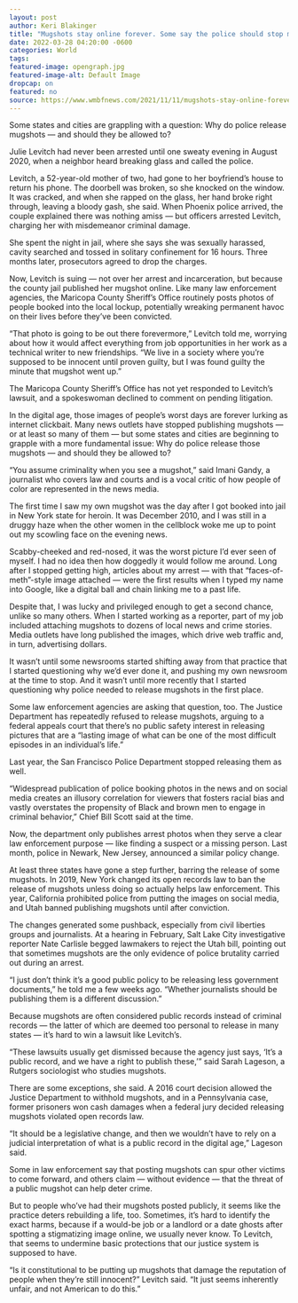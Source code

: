 ```yaml
---
layout: post
author: Keri Blakinger
title: "Mugshots stay online forever. Some say the police should stop making them public."
date: 2022-03-28 04:20:00 -0600
categories: World  
tags: 
featured-image: opengraph.jpg
featured-image-alt: Default Image
dropcap: on 
featured: no 
source: https://www.wmbfnews.com/2021/11/11/mugshots-stay-online-forever-some-say-police-should-stop-making-them-public/
---
```

Some states and cities are grappling with a question: Why do police release mugshots — and should they be allowed to?

Julie Levitch had never been arrested until one sweaty evening in August 2020, when a neighbor heard breaking glass and called the police.

Levitch, a 52-year-old mother of two, had gone to her boyfriend’s house to return his phone. The doorbell was broken, so she knocked on the window. It was cracked, and when she rapped on the glass, her hand broke right through, leaving a bloody gash, she said. When Phoenix police arrived, the couple explained there was nothing amiss — but officers arrested Levitch, charging her with misdemeanor criminal damage.

She spent the night in jail, where she says she was sexually harassed, cavity searched and tossed in solitary confinement for 16 hours. Three months later, prosecutors agreed to drop the charges.

Now, Levitch is suing — not over her arrest and incarceration, but because the county jail published her mugshot online. Like many law enforcement agencies, the Maricopa County Sheriff’s Office routinely posts photos of people booked into the local lockup, potentially wreaking permanent havoc on their lives before they’ve been convicted.

“That photo is going to be out there forevermore,” Levitch told me, worrying about how it would affect everything from job opportunities in her work as a technical writer to new friendships. “We live in a society where you’re supposed to be innocent until proven guilty, but I was found guilty the minute that mugshot went up.”

The Maricopa County Sheriff’s Office has not yet responded to Levitch’s lawsuit, and a spokeswoman declined to comment on pending litigation.

In the digital age, those images of people’s worst days are forever lurking as internet clickbait. Many news outlets have stopped publishing mugshots — or at least so many of them — but some states and cities are beginning to grapple with a more fundamental issue: Why do police release those mugshots — and should they be allowed to?

“You assume criminality when you see a mugshot,” said Imani Gandy, a journalist who covers law and courts and is a vocal critic of how people of color are represented in the news media.

The first time I saw my own mugshot was the day after I got booked into jail in New York state for heroin. It was December 2010, and I was still in a druggy haze when the other women in the cellblock woke me up to point out my scowling face on the evening news.

Scabby-cheeked and red-nosed, it was the worst picture I’d ever seen of myself. I had no idea then how doggedly it would follow me around. Long after I stopped getting high, articles about my arrest — with that “faces-of-meth”-style image attached — were the first results when I typed my name into Google, like a digital ball and chain linking me to a past life.

Despite that, I was lucky and privileged enough to get a second chance, unlike so many others. When I started working as a reporter, part of my job included attaching mugshots to dozens of local news and crime stories. Media outlets have long published the images, which drive web traffic and, in turn, advertising dollars.

It wasn’t until some newsrooms started shifting away from that practice that I started questioning why we’d ever done it, and pushing my own newsroom at the time to stop. And it wasn’t until more recently that I started questioning why police needed to release mugshots in the first place.

Some law enforcement agencies are asking that question, too. The Justice Department has repeatedly refused to release mugshots, arguing to a federal appeals court that there’s no public safety interest in releasing pictures that are a “lasting image of what can be one of the most difficult episodes in an individual’s life.”

Last year, the San Francisco Police Department stopped releasing them as well.

“Widespread publication of police booking photos in the news and on social media creates an illusory correlation for viewers that fosters racial bias and vastly overstates the propensity of Black and brown men to engage in criminal behavior,” Chief Bill Scott said at the time.

Now, the department only publishes arrest photos when they serve a clear law enforcement purpose — like finding a suspect or a missing person. Last month, police in Newark, New Jersey, announced a similar policy change.

At least three states have gone a step further, barring the release of some mugshots. In 2019, New York changed its open records law to ban the release of mugshots unless doing so actually helps law enforcement. This year, California prohibited police from putting the images on social media, and Utah banned publishing mugshots until after conviction.

The changes generated some pushback, especially from civil liberties groups and journalists. At a hearing in February, Salt Lake City investigative reporter Nate Carlisle begged lawmakers to reject the Utah bill, pointing out that sometimes mugshots are the only evidence of police brutality carried out during an arrest.

“I just don’t think it’s a good public policy to be releasing less government documents,” he told me a few weeks ago. “Whether journalists should be publishing them is a different discussion.”

Because mugshots are often considered public records instead of criminal records — the latter of which are deemed too personal to release in many states — it’s hard to win a lawsuit like Levitch’s.

“These lawsuits usually get dismissed because the agency just says, ‘It’s a public record, and we have a right to publish these,’” said Sarah Lageson, a Rutgers sociologist who studies mugshots.

There are some exceptions, she said. A 2016 court decision allowed the Justice Department to withhold mugshots, and in a Pennsylvania case, former prisoners won cash damages when a federal jury decided releasing mugshots violated open records law.

“It should be a legislative change, and then we wouldn’t have to rely on a judicial interpretation of what is a public record in the digital age,” Lageson said.

Some in law enforcement say that posting mugshots can spur other victims to come forward, and others claim — without evidence — that the threat of a public mugshot can help deter crime.

But to people who’ve had their mugshots posted publicly, it seems like the practice deters rebuilding a life, too. Sometimes, it’s hard to identify the exact harms, because if a would-be job or a landlord or a date ghosts after spotting a stigmatizing image online, we usually never know. To Levitch, that seems to undermine basic protections that our justice system is supposed to have.

“Is it constitutional to be putting up mugshots that damage the reputation of people when they’re still innocent?” Levitch said. “It just seems inherently unfair, and not American to do this.”